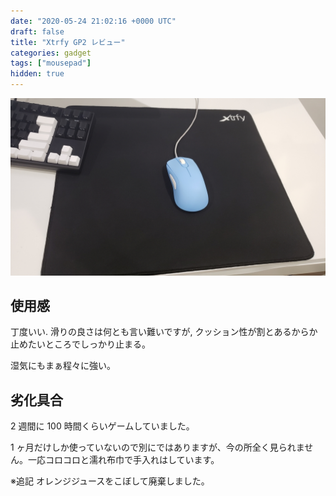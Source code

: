 ```yaml
---
date: "2020-05-24 21:02:16 +0000 UTC"
draft: false
title: "Xtrfy GP2 レビュー"
categories: gadget
tags: ["mousepad"]
hidden: true
---
```


![](20200524204432.jpg)

## 使用感

丁度いい. 滑りの良さは何とも言い難いですが, クッション性が割とあるからか止めたいところでしっかり止まる。

湿気にもまぁ程々に強い。

## 劣化具合

2 週間に 100 時間くらいゲームしていました。

1 ヶ月だけしか使っていないので別にではありますが、今の所全く見られません。一応コロコロと濡れ布巾で手入れはしています。

※追記
オレンジジュースをこぼして廃棄しました。
